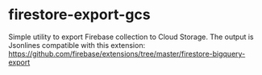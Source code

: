 # firestore-export-gcs
Simple utility to export Firebase collection to Cloud Storage. The output is Jsonlines compatible with this extension: https://github.com/firebase/extensions/tree/master/firestore-bigquery-export
